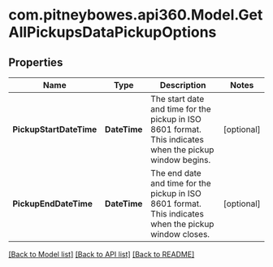 # com.pitneybowes.api360.Model.GetAllPickupsDataPickupOptions

## Properties

Name | Type | Description | Notes
------------ | ------------- | ------------- | -------------
**PickupStartDateTime** | **DateTime** | The start date and time for the pickup in ISO 8601 format. This indicates when the pickup window begins. | [optional] 
**PickupEndDateTime** | **DateTime** | The end date and time for the pickup in ISO 8601 format. This indicates when the pickup window closes. | [optional] 

[[Back to Model list]](../../README.md#documentation-for-models) [[Back to API list]](../../README.md#documentation-for-api-endpoints) [[Back to README]](../../README.md)

